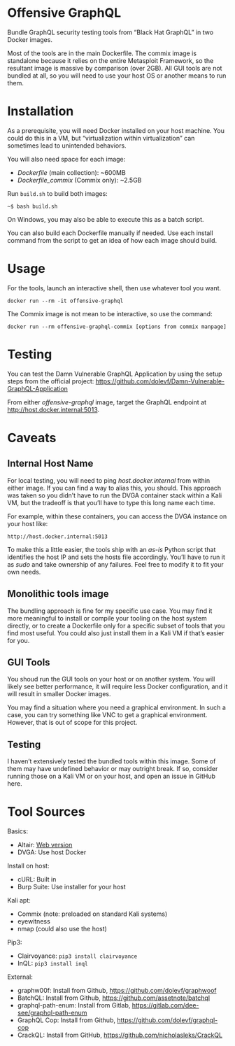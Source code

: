 # Offensive GraphQL

Bundle GraphQL security testing tools from “Black Hat GraphQL” in two
Docker images.

Most of the tools are in the main Dockerfile. The commix image is
standalone because it relies on the entire Metasploit Framework, so the
resultant image is massive by comparison (over 2GB). All GUI tools are
not bundled at all, so you will need to use your host OS or another
means to run them.

# Installation

As a prerequisite, you will need Docker installed on your host machine.
You could do this in a VM, but “virtualization within virtualization”
can sometimes lead to unintended behaviors.

You will also need space for each image:

- *Dockerfile* (main collection): ~600MB
- *Dockerfile_commix* (Commix only): ~2.5GB

Run `build.sh` to build both images:

    ~$ bash build.sh

On Windows, you may also be able to execute this as a batch script.

You can also build each Dockerfile manually if needed. Use each install
command from the script to get an idea of how each image should build.

# Usage

For the tools, launch an interactive shell, then use whatever tool you
want.

    docker run --rm -it offensive-graphql

The Commix image is not mean to be interactive, so use the command:

    docker run --rm offensive-graphql-commix [options from commix manpage]

# Testing

You can test the Damn Vulnerable GraphQL Application by using the setup
steps from the official project:
https://github.com/dolevf/Damn-Vulnerable-GraphQL-Application

From either *offensive-graphql* image, target the GraphQL endpoint at
http://host.docker.internal:5013.

# Caveats

## Internal Host Name

For local testing, you will need to ping *host.docker.internal* from
within either image. If you can find a way to alias this, you should.
This approach was taken so you didn’t have to run the DVGA container
stack within a Kali VM, but the tradeoff is that you’ll have to type
this long name each time.

For example, within these containers, you can access the DVGA instance
on your host like:

    http://host.docker.internal:5013

To make this a little easier, the tools ship with an *as-is* Python
script that identifies the host IP and sets the hosts file accordingly.
You’ll have to run it as *sudo* and take ownership of any failures. Feel
free to modify it to fit your own needs.

## Monolithic tools image

The bundling approach is fine for my specific use case. You may find it
more meaningful to install or compile your tooling on the host system
directly, or to create a Dockerfile only for a specific subset of tools
that you find most useful. You could also just install them in a Kali VM
if that’s easier for you.

## GUI Tools

You shoud run the GUI tools on your host or on another system. You will
likely see better performance, it will require less Docker
configuration, and it will result in smaller Docker images.

You may find a situation where you need a graphical environment. In such
a case, you can try something like VNC to get a graphical environment.
However, that is out of scope for this project.

## Testing

I haven’t extensively tested the bundled tools within this image. Some
of them may have undefined behavior or may outright break. If so,
consider running those on a Kali VM or on your host, and open an issue
in GitHub here.

# Tool Sources

Basics:

- Altair: [Web
  version](https://help.venmo.com/hc/en-us/articles/210414067-Signing-In-FAQ)
- DVGA: Use host Docker

Install on host:

- cURL: Built in
- Burp Suite: Use installer for your host

Kali apt:

- Commix (note: preloaded on standard Kali systems)
- eyewitness
- nmap (could also use the host)

Pip3:

- Clairvoyance: `pip3 install clairvoyance`
- InQL: `pip3 install inql`

External:

- graphw00f: Install from Github, https://github.com/dolevf/graphwoof
- BatchQL: Install from Github, https://github.com/assetnote/batchql
- graphql-path-enum: Install from Gitlab,
  https://gitlab.com/dee-see/graphql-path-enum
- GraphQL Cop: Install from Github,
  https://github.com/dolevf/graphql-cop
- CrackQL: Install from GitHub, https://github.com/nicholasleks/CrackQL
